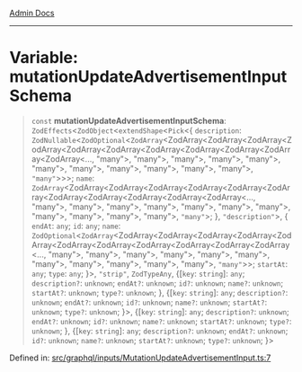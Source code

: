 [Admin Docs](/)

***

# Variable: mutationUpdateAdvertisementInputSchema

> `const` **mutationUpdateAdvertisementInputSchema**: `ZodEffects`\<`ZodObject`\<`extendShape`\<`Pick`\<\{ `description`: `ZodNullable`\<`ZodOptional`\<`ZodArray`\<ZodArray\<ZodArray\<ZodArray\<ZodArray\<ZodArray\<ZodArray\<ZodArray\<ZodArray\<ZodArray\<ZodArray\<ZodArray\<..., "many"\>, "many"\>, "many"\>, "many"\>, "many"\>, "many"\>, "many"\>, "many"\>, "many"\>, "many"\>, "many"\>, `"many"`\>\>\>; `name`: `ZodArray`\<ZodArray\<ZodArray\<ZodArray\<ZodArray\<ZodArray\<ZodArray\<ZodArray\<ZodArray\<ZodArray\<ZodArray\<ZodArray\<..., "many"\>, "many"\>, "many"\>, "many"\>, "many"\>, "many"\>, "many"\>, "many"\>, "many"\>, "many"\>, "many"\>, `"many"`\>; \}, `"description"`\>, \{ `endAt`: `any`; `id`: `any`; `name`: `ZodOptional`\<`ZodArray`\<ZodArray\<ZodArray\<ZodArray\<ZodArray\<ZodArray\<ZodArray\<ZodArray\<ZodArray\<ZodArray\<ZodArray\<ZodArray\<..., "many"\>, "many"\>, "many"\>, "many"\>, "many"\>, "many"\>, "many"\>, "many"\>, "many"\>, "many"\>, "many"\>, `"many"`\>\>; `startAt`: `any`; `type`: `any`; \}\>, `"strip"`, `ZodTypeAny`, \{[`key`: `string`]: `any`; `description?`: `unknown`; `endAt?`: `unknown`; `id?`: `unknown`; `name?`: `unknown`; `startAt?`: `unknown`; `type?`: `unknown`; \}, \{[`key`: `string`]: `any`; `description?`: `unknown`; `endAt?`: `unknown`; `id?`: `unknown`; `name?`: `unknown`; `startAt?`: `unknown`; `type?`: `unknown`; \}\>, \{[`key`: `string`]: `any`; `description?`: `unknown`; `endAt?`: `unknown`; `id?`: `unknown`; `name?`: `unknown`; `startAt?`: `unknown`; `type?`: `unknown`; \}, \{[`key`: `string`]: `any`; `description?`: `unknown`; `endAt?`: `unknown`; `id?`: `unknown`; `name?`: `unknown`; `startAt?`: `unknown`; `type?`: `unknown`; \}\>

Defined in: [src/graphql/inputs/MutationUpdateAdvertisementInput.ts:7](https://github.com/gautam-divyanshu/talawa-api/blob/1d38acecd3e456f869683fb8dca035a5e42010d5/src/graphql/inputs/MutationUpdateAdvertisementInput.ts#L7)
